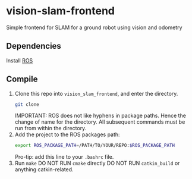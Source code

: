 # vision-slam-frontend
Simple frontend for SLAM for a ground robot using vision and odometry

## Dependencies
Install [ROS](http://wiki.ros.org/ROS/Installation)

## Compile
1. Clone this repo into `vision_slam_frontend`, and enter the directory.
   ```bash
   git clone 
   ```
   IMPORTANT: ROS does not like hyphens in package paths. Hence the change of name for the directory.
   All subsequent commands must be run from within the directory.
1. Add the project to the ROS packages path:
   ```bash
   export ROS_PACKAGE_PATH=/PATH/TO/YOUR/REPO:$ROS_PACKAGE_PATH
   ```
   Pro-tip: add this line to your `.bashrc` file.
1. Run `make`
   DO NOT RUN `cmake` directly
   DO NOT RUN `catkin_build` or anything catkin-related.
